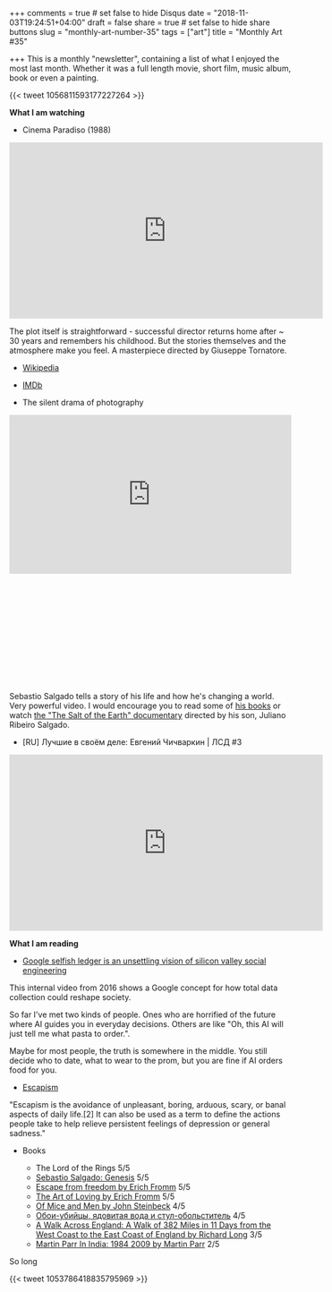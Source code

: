 +++
comments = true	# set false to hide Disqus
date = "2018-11-03T19:24:51+04:00"
draft = false
share = true	# set false to hide share buttons
slug = "monthly-art-number-35"
tags = ["art"]
title = "Monthly Art #35"

+++
This is a monthly "newsletter", containing a list of what I enjoyed the most
last month. Whether it was a full length movie, short film, music album, book
or even a painting.

{{< tweet 1056811593177227264 >}}

<!--more-->

**What I am watching**

* Cinema Paradiso (1988)

<iframe width="560" height="315" src="https://www.youtube-nocookie.com/embed/w_pmmJo5ho8" frameborder="0" allow="accelerometer; autoplay; encrypted-media; gyroscope; picture-in-picture" allowfullscreen></iframe>

The plot itself is straightforward - successful director returns home after ~
30 years and remembers his childhood. But the stories themselves and the
atmosphere make you feel. A masterpiece directed by Giuseppe Tornatore.

  * [Wikipedia](https://en.wikipedia.org/wiki/Cinema_Paradiso)
  * [IMDb](https://www.imdb.com/title/tt0095765/)

* The silent drama of photography

<div style="max-width:854px;height:480px"><div style="position:relative;height:0;padding-bottom:56.25%"><iframe src="https://embed.ted.com/talks/sebastiao_salgado_the_silent_drama_of_photography" width="854" height="480" style="position:absolute;left:0;top:0;width:100%;height:100%" frameborder="0" scrolling="no" allowfullscreen></iframe></div></div>

Sebastio Salgado tells a story of his life and how he's changing a world. Very
powerful video. I would encourage you to read some of [his
books](https://www.goodreads.com/author/show/796690.Sebasti_o_Salgado) or watch
[the "The Salt of the Earth"
documentary](https://www.imdb.com/title/tt3674140/) directed by his son,
Juliano Ribeiro Salgado.

* [RU] Лучшие в своём деле: Евгений Чичваркин | ЛСД #3

<iframe width="560" height="315" src="https://www.youtube-nocookie.com/embed/Lk4FQGiZBqo" frameborder="0" allow="accelerometer; autoplay; encrypted-media; gyroscope; picture-in-picture" allowfullscreen></iframe>

**What I am reading**

* [Google selfish ledger is an unsettling vision of silicon valley social engineering](https://www.theverge.com/2018/5/17/17344250/google-x-selfish-ledger-video-data-privacy)

This internal video from 2016 shows a Google concept for how total data
collection could reshape society.

So far I've met two kinds of people. Ones who are horrified of the future where
AI guides you in everyday decisions. Others are like "Oh, this AI will just
tell me what pasta to order.".

Maybe for most people, the truth is somewhere in the middle. You still decide
who to date, what to wear to the prom, but you are fine if AI orders food for
you.

* [Escapism](https://en.wikipedia.org/wiki/Escapism)

"Escapism is the avoidance of unpleasant, boring, arduous, scary, or banal
aspects of daily life.[2] It can also be used as a term to define the actions
people take to help relieve persistent feelings of depression or general
sadness."

* Books

  - The Lord of the Rings 5/5
  - [Sebastio Salgado: Genesis](https://www.goodreads.com/book/show/23460459-sebasti-o-salgado) 5/5
  - [Escape from freedom by Erich Fromm](https://www.goodreads.com/book/show/25491.Escape_from_Freedom) 5/5
  - [The Art of Loving by Erich Fromm](https://www.goodreads.com/book/show/14142.The_Art_of_Loving) 5/5
  - [Of Mice and Men by John Steinbeck](https://www.goodreads.com/book/show/890.Of_Mice_and_Men) 4/5
  - [Обои-убийцы, ядовитая вода и стул-обольститель](https://www.goodreads.com/book/show/41744541----) 4/5
  - [A Walk Across England: A Walk of 382 Miles in 11 Days from the West Coast to the East Coast of England
  by Richard Long](https://www.goodreads.com/book/show/2051925.A_Walk_Across_England) 3/5
  - [Martin Parr In India: 1984 2009 by Martin Parr](https://www.goodreads.com/book/show/12855707-martin-parr-in-india) 2/5

So long

{{< tweet 1053786418835795969 >}}
